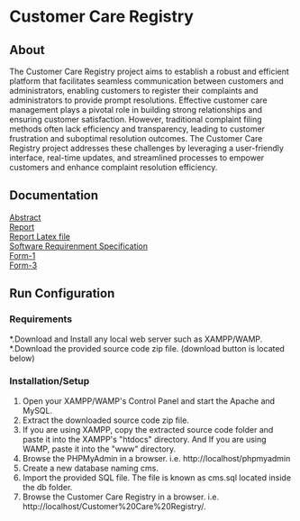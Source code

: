 # Customer Care Registry
## About
The Customer Care Registry project aims to establish a robust and efficient platform that facilitates
seamless communication between customers and administrators, enabling customers to register
their complaints and administrators to provide prompt resolutions. Effective customer care
management plays a pivotal role in building strong relationships and ensuring customer
satisfaction. However, traditional complaint filing methods often lack efficiency and transparency,
leading to customer frustration and suboptimal resolution outcomes. The Customer Care Registry
project addresses these challenges by leveraging a user-friendly interface, real-time updates, and
streamlined processes to empower customers and enhance complaint resolution efficiency.

## Documentation
[Abstract](https://github.com/prasoonkhandelwal/customer_care_registry/blob/main/Documentation/Abstract.pdf) <br>
[Report](https://github.com/prasoonkhandelwal/customer_care_registry/blob/main/Documentation/ProjectReport_Customer_Care_Registry.pdf) <br>
[Report Latex file](https://github.com/prasoonkhandelwal/customer_care_registry/blob/main/Documentation/Customer_Care_Registry.zip) <br>
[Software Requirenment Specification](https://github.com/prasoonkhandelwal/customer_care_registry/blob/main/Documentation/SRS_Customer_Care_Registry.pdf) <br>
[Form-1](https://github.com/prasoonkhandelwal/customer_care_registry/blob/main/Documentation/Form1.pdf)<br>
[Form-3](https://github.com/prasoonkhandelwal/customer_care_registry/blob/main/Documentation/Form3.pdf)<br>

## Run Configuration
###  Requirements
*.Download and Install any local web server such as XAMPP/WAMP. <br>
*.Download the provided source code zip file. (download button is located below)

### Installation/Setup
1. Open your XAMPP/WAMP's Control Panel and start the Apache and MySQL.<br>
2. Extract the downloaded source code zip file.<br>
3. If you are using XAMPP, copy the extracted source code folder and paste it 
    into the XAMPP's "htdocs" directory. And If you are using WAMP, paste it into the "www" directory.<br>
4. Browse the PHPMyAdmin in a browser. i.e. http://localhost/phpmyadmin<br>
5. Create a new database naming cms.<br>
6. Import the provided SQL file. The file is known as cms.sql located inside the db folder.<br>
7. Browse the Customer Care Registry in a browser. i.e. http://localhost/Customer%20Care%20Registry/. <br>
